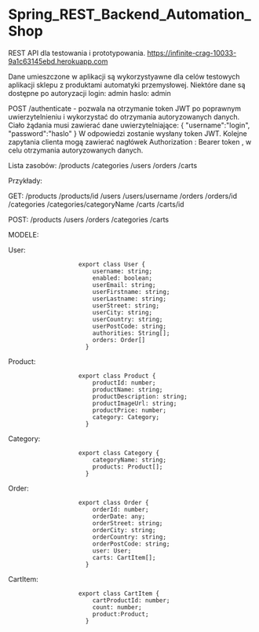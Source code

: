 # Spring_REST_Backend_Automation_Shop

REST API dla testowania i prototypowania.
https://infinite-crag-10033-9a1c63145ebd.herokuapp.com

Dane umieszczone w aplikacji są wykorzystyawne dla celów testowych aplikacji sklepu z produktami automatyki przemysłowej.
Niektóre dane są dostępne po autoryzacji
login: admin
haslo: admin

POST /authenticate - pozwala na otrzymanie token JWT po poprawnym uwierzytelnieniu i wykorzystać do otrzymania autoryzowanych danych. Ciało żądania musi zawierać dane uwierzytelniające:
{
"username":"login",
"password":"haslo"
}
W odpowiedzi zostanie wysłany token JWT. Kolejne zapytania clienta mogą zawierać nagłówek Authorization : Bearer token , w celu otrzymania autoryzowanych danych.


Lista zasobów:
/products
/categories
/users
/orders
/carts


Przykłady:

GET:
/products
/products/id
/users
/users/username
/orders
/orders/id
/categories
/categories/categoryName
/carts
/carts/id

POST:
/products
/users
/orders
/categories
/carts


MODELE:

User:
                    
                        export class User {
                            username: string;
                            enabled: boolean;
                            userEmail: string;
                            userFirstname: string;
                            userLastname: string;
                            userStreet: string;
                            userCity: string;
                            userCountry: string;
                            userPostCode: string;
                            authorities: String[];
                            orders: Order[]
                          }
                    
                    
Product:
                    
                        export class Product {
                            productId: number;
                            productName: string;
                            productDescription: string;
                            productImageUrl: string;
                            productPrice: number;
                            category: Category;
                          }
                    
                    
Category:
                    
                        export class Category {
                            categoryName: string;
                            products: Product[];
                          }
                    
                    
Order:
                    
                        export class Order {
                            orderId: number;
                            orderDate: any;
                            orderStreet: string;
                            orderCity: string;
                            orderCountry: string;
                            orderPostCode: string;
                            user: User;
                            carts: CartItem[];
                          }
                    
                    
CartItem:
                    
                        export class CartItem {
                            cartProductId: number;
                            count: number;
                            product:Product;
                          }
                    
